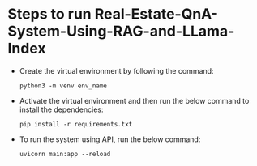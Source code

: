 # Steps to run Real-Estate-QnA-System-Using-RAG-and-LLama-Index

- Create the virtual environment by following the command:

    `python3 -m venv env_name`

- Activate the virtual environment and then run the below command to install the dependencies:

    `pip install -r requirements.txt`

- To run the system using API, run the below command:

    `uvicorn main:app --reload`
